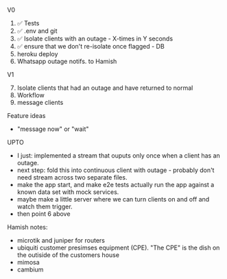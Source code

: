 V0

1. ✅ Tests
2. ✅ .env and git
3. ✅ Isolate clients with an outage - X-times in Y seconds
4. ✅ ensure that we don't re-isolate once flagged - DB
6. heroku deploy
5. Whatsapp outage notifs. to Hamish

V1

7. Isolate clients that had an outage and have returned to normal
7. Workflow
8. message clients

Feature ideas

- "message now" or "wait"

UPTO

- I just: implemented a stream that ouputs only once when a client has an outage.
- next step: fold this into continuous client with outage  - probably don't need stream across two separate files.
- make the app start, and make e2e tests actually run the app against a known data set with mock services.
- maybe make a little server where we can turn clients on and off and watch them trigger.
- then point 6 above

Hamish notes:

- microtik and juniper for routers
- ubiquiti customer presimses equipment (CPE).  "The CPE" is the dish on the outiside of the customers house
- mimosa
- cambium